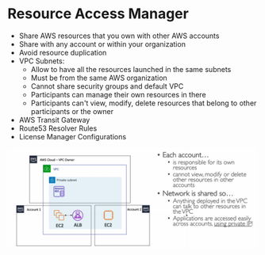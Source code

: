 # Resource Access Manager

* Share AWS resources that you own with other AWS accounts
* Share with any account or within your organization
* Avoid resource duplication
* VPC Subnets:
  * Allow to have all the resources launched in the same subnets
  * Must be from the same AWS organization
  * Cannot share security groups and default VPC
  * Participants can manage their own resources in there
  * Participants can't view, modify, delete resources that belong to other participants or the owner
* AWS Transit Gateway
* Route53 Resolver Rules
* License Manager Configurations

![RAM](images/RAM.png)
